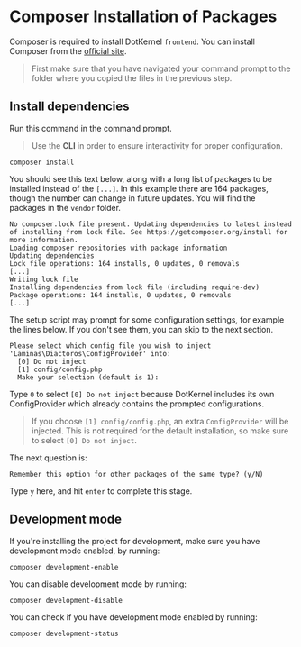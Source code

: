 # Composer Installation of Packages

Composer is required to install DotKernel `frontend`. You can install Composer from the [official site](https://getcomposer.org/).

> First make sure that you have navigated your command prompt to the folder where you copied the files in the previous step.

## Install dependencies

Run this command in the command prompt.

> Use the **CLI** in order to ensure interactivity for proper configuration.

```shell
composer install
```

You should see this text below, along with a long list of packages to be installed instead of the `[...]`.
In this example there are 164 packages, though the number can change in future updates.
You will find the packages in the `vendor` folder.

```shell
No composer.lock file present. Updating dependencies to latest instead of installing from lock file. See https://getcomposer.org/install for more information.
Loading composer repositories with package information
Updating dependencies
Lock file operations: 164 installs, 0 updates, 0 removals
[...]
Writing lock file
Installing dependencies from lock file (including require-dev)
Package operations: 164 installs, 0 updates, 0 removals
[...]
```

The setup script may prompt for some configuration settings, for example the lines below.
If you don't see them, you can skip to the next section.

```shell
Please select which config file you wish to inject 'Laminas\Diactoros\ConfigProvider' into:
  [0] Do not inject
  [1] config/config.php
  Make your selection (default is 1):
```

Type `0` to select `[0] Do not inject` because DotKernel includes its own ConfigProvider which already contains the prompted configurations.

> If you choose `[1] config/config.php`, an extra `ConfigProvider` will be injected.
> This is not required for the default installation, so make sure to select `[0] Do not inject`.

The next question is:

`Remember this option for other packages of the same type? (y/N)`

Type `y` here, and hit `enter` to complete this stage.

## Development mode

If you're installing the project for development, make sure you have development mode enabled, by running:

```shell
composer development-enable
```

You can disable development mode by running:

```shell
composer development-disable
```

You can check if you have development mode enabled by running:

```shell
composer development-status
```
